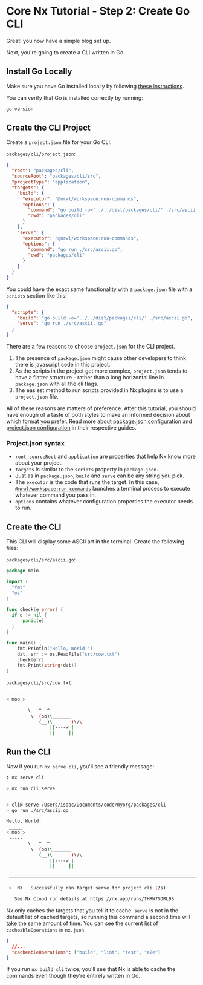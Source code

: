 # Core Nx Tutorial - Step 2: Create Go CLI

Great! you now have a simple blog set up.

Next, you're going to create a CLI written in Go.

## Install Go Locally

Make sure you have Go installed locally by following [these instructions](https://go.dev/doc/install).

You can verify that Go is installed correctly by running:

```bash
go version
```

## Create the CLI Project

Create a `project.json` file for your Go CLI.

`packages/cli/project.json`:

```json
{
  "root": "packages/cli",
  "sourceRoot": "packages/cli/src",
  "projectType": "application",
  "targets": {
    "build": {
      "executor": "@nrwl/workspace:run-commands",
      "options": {
        "command": "go build -o='../../dist/packages/cli/' ./src/ascii.go",
        "cwd": "packages/cli"
      }
    },
    "serve": {
      "executor": "@nrwl/workspace:run-commands",
      "options": {
        "command": "go run ./src/ascii.go",
        "cwd": "packages/cli"
      }
    }
  }
}
```

You could have the exact same functionality with a `package.json` file with a `scripts` section like this:

```json
{
  "scripts": {
    "build": "go build -o='../../dist/packages/cli/' ./src/ascii.go",
    "serve": "go run ./src/ascii.˙go"
  }
}
```

There are a few reasons to choose `project.json` for the CLI project.

1. The presence of `package.json` might cause other developers to think there is javascript code in this project.
2. As the scripts in the project get more complex, `project.json` tends to have a flatter structure - rather than a long horizontal line in `package.json` with all the cli flags.
3. The easiest method to run scripts provided in Nx plugins is to use a `project.json` file.

All of these reasons are matters of preference. After this tutorial, you should have enough of a taste of both styles to make an informed decision about which format you prefer. Read more about [package.json configuration](/configuration/packagejson) and [project.json configuration](configuration/projectjson) in their respective guides.

### Project.json syntax

- `root`, `sourceRoot` and `application` are properties that help Nx know more about your project.
- `targets` is similar to the `scripts` property in `package.json`.
- Just as in `package.json`, `build` and `serve` can be any string you pick.
- The `executor` is the code that runs the target. In this case, [`@nrwl/workspace:run-commands`](https://nx.dev/workspace/run-commands-executor) launches a terminal process to execute whatever command you pass in.
- `options` contains whatever configuration properties the executor needs to run.

## Create the CLI

This CLI will display some ASCII art in the terminal. Create the following files:

`packages/cli/src/ascii.go`:

```go
package main

import (
  "fmt"
  "os"
)

func check(e error) {
  if e != nil {
      panic(e)
  }
}

func main() {
    fmt.Println("Hello, World!")
    dat, err := os.ReadFile("src/cow.txt")
    check(err)
    fmt.Print(string(dat))
}
```

`packages/cli/src/cow.txt`:

```bash
 _____
< moo >
 -----
        \   ^__^
         \  (oo)\_______
            (__)\       )\/\
                ||----w |
                ||     ||
```

## Run the CLI

Now if you run `nx serve cli`, you'll see a friendly message:

```bash
❯ nx serve cli

> nx run cli:serve


> cli@ serve /Users/isaac/Documents/code/myorg/packages/cli
> go run ./src/ascii.go

Hello, World!
 _____
< moo >
 -----
        \   ^__^
         \  (oo)\_______
            (__)\       )\/\
                ||----w |
                ||     ||

 —————————————————————————————————————————————————————————————————————————————————————————

 >  NX   Successfully ran target serve for project cli (2s)

   See Nx Cloud run details at https://nx.app/runs/THRW7SDRL9S

```

Nx only caches the targets that you tell it to cache. `serve` is not in the default list of cached targets, so running this command a second time will take the same amount of time. You can see the current list of `cacheableOperations` in `nx.json`.

```json
{
  //...
  "cacheableOperations": ["build", "lint", "test", "e2e"]
}
```

If you run `nx build cli` twice, you'll see that Nx is able to cache the commands even though they're entirely written in Go.
